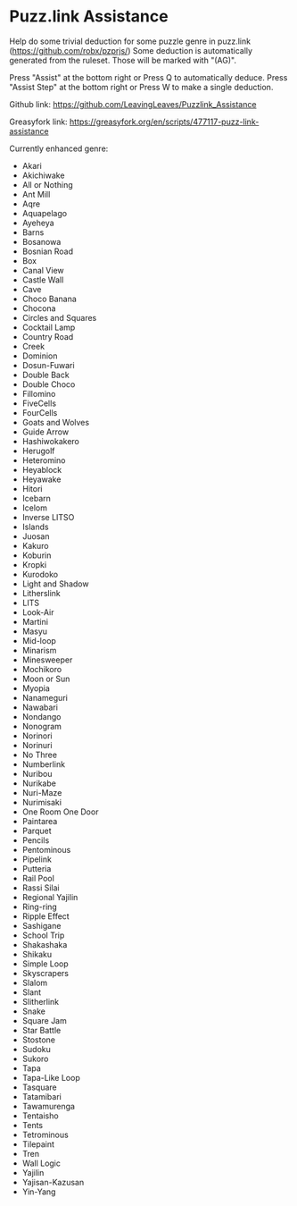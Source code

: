 # Puzz.link Assistance
Help do some trivial deduction for some puzzle genre in puzz.link (https://github.com/robx/pzprjs/)
Some deduction is automatically generated from the ruleset. Those will be marked with "(AG)".

Press "Assist" at the bottom right or Press Q to automatically deduce.
Press "Assist Step" at the bottom right or Press W to make a single deduction.

Github link:
https://github.com/LeavingLeaves/Puzzlink_Assistance

Greasyfork link:
https://greasyfork.org/en/scripts/477117-puzz-link-assistance

Currently enhanced genre:
* Akari
* Akichiwake
* All or Nothing
* Ant Mill
* Aqre
* Aquapelago
* Ayeheya
* Barns
* Bosanowa
* Bosnian Road
* Box
* Canal View
* Castle Wall
* Cave
* Choco Banana
* Chocona
* Circles and Squares
* Cocktail Lamp
* Country Road
* Creek
* Dominion
* Dosun-Fuwari
* Double Back
* Double Choco
* Fillomino
* FiveCells
* FourCells
* Goats and Wolves
* Guide Arrow
* Hashiwokakero
* Herugolf
* Heteromino
* Heyablock
* Heyawake
* Hitori
* Icebarn
* Icelom
* Inverse LITSO
* Islands
* Juosan
* Kakuro
* Koburin
* Kropki
* Kurodoko
* Light and Shadow
* Litherslink
* LITS
* Look-Air
* Martini
* Masyu
* Mid-loop
* Minarism
* Minesweeper
* Mochikoro
* Moon or Sun
* Myopia
* Nanameguri
* Nawabari
* Nondango
* Nonogram
* Norinori
* Norinuri
* No Three
* Numberlink
* Nuribou
* Nurikabe
* Nuri-Maze
* Nurimisaki
* One Room One Door
* Paintarea
* Parquet
* Pencils
* Pentominous
* Pipelink
* Putteria
* Rail Pool
* Rassi Silai
* Regional Yajilin
* Ring-ring
* Ripple Effect
* Sashigane
* School Trip
* Shakashaka
* Shikaku
* Simple Loop
* Skyscrapers
* Slalom
* Slant
* Slitherlink
* Snake
* Square Jam
* Star Battle
* Stostone
* Sudoku
* Sukoro
* Tapa
* Tapa-Like Loop
* Tasquare
* Tatamibari
* Tawamurenga
* Tentaisho
* Tents
* Tetrominous
* Tilepaint
* Tren
* Wall Logic
* Yajilin
* Yajisan-Kazusan
* Yin-Yang